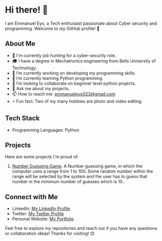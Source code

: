 # Hi there! 👋
I am Emmanuel Eyo, a Tech enthusiast passionate about Cyber security and programming. Welcome to my GitHub profile! 🚀

## About Me
- 💼 I'm currently job hunting for a cyber-security role.
- 🎓 I have a degree in Mechatronics engineering from Bells University of Technology.
- 🔭 I’m currently working on developing my programming skills.
- 🌱 I’m currently learning Python programming.
- 👯 I’m looking to collaborate on beginner level python projects.
- 💬 Ask me about my projects.
- 📫 How to reach me: emmanueleyo023@gmail.com
- ⚡ Fun fact: Two of my many hobbies are photo and video editing.

## Tech Stack
- Programming Languages: Python

## Projects
Here are some projects I'm proud of:
1. [Number Guessing Game](https://github.com/austincizar/Number-Guessing-Game): A Number guessing game, in which the computer uses a range from 1 to 100. Some random number within the range will be selected by the system and the user has to guess that number in the minimum number of guesses which is 10..

## Connect with Me

- LinkedIn: [My LinkedIn Profile](www.linkedin.com/in/emmanuel-eyo23)
- Twitter: [My Twitter Profile](https://twitter.com/emmanueleyo023)
- Personal Website: [My Portfolio](https://linktr.ee/emmanuel_eyo23)

Feel free to explore my repositories and reach out if you have any questions or collaboration ideas! Thanks for visiting! 😊


<!---
austincizar/austincizar is a ✨ special ✨ repository because its `README.md` (this file) appears on your GitHub profile.
You can click the Preview link to take a look at your changes.
--->

